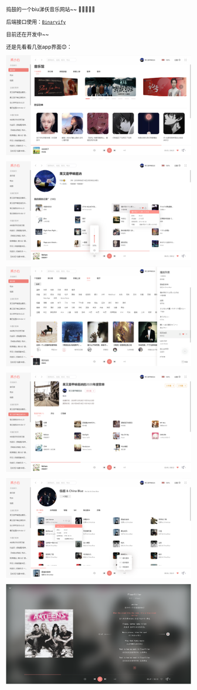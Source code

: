 捣鼓的一个biu涕仸音乐网站~~  &#129303;&#129303;&#129303;&#129303;&#129303;

后端接口使用：[`Binaryify`](https://binaryify.github.io/NeteaseCloudMusicApi)



目前还在开发中~~

还是先看看几张app界面😊：

![](./public/img/homepage.png)



![](./public/img/myPage.png)



![](./public/img/songlist.png)



![](./public/img/myPlaylist.png)



![](./public/img/singerDetail.png)



![](./public/img/lyricDetailPage.png)

